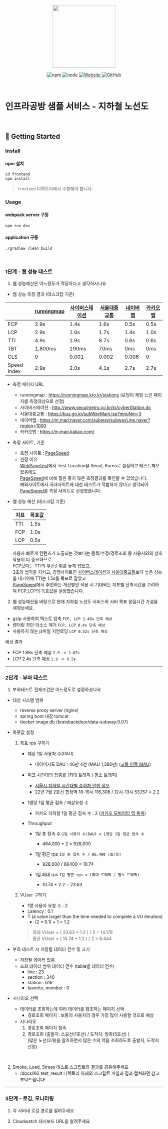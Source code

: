 <p align="center">
    <img width="200px;" src="https://raw.githubusercontent.com/woowacourse/atdd-subway-admin-frontend/master/images/main_logo.png"/>
</p>
<p align="center">
  <img alt="npm" src="https://img.shields.io/badge/npm-%3E%3D%205.5.0-blue">
  <img alt="node" src="https://img.shields.io/badge/node-%3E%3D%209.3.0-blue">
  <a href="https://edu.nextstep.camp/c/R89PYi5H" alt="nextstep atdd">
    <img alt="Website" src="https://img.shields.io/website?url=https%3A%2F%2Fedu.nextstep.camp%2Fc%2FR89PYi5H">
  </a>
  <img alt="GitHub" src="https://img.shields.io/github/license/next-step/atdd-subway-service">
</p>

<br>

# 인프라공방 샘플 서비스 - 지하철 노선도

<br>

## 🚀 Getting Started

### Install
#### npm 설치
```
cd frontend
npm install
```
> `frontend` 디렉토리에서 수행해야 합니다.

### Usage
#### webpack server 구동
```
npm run dev
```
#### application 구동
```
./gradlew clean build
```
<br>


### 1단계 - 웹 성능 테스트
1. 웹 성능예산은 어느정도가 적당하다고 생각하시나요

- 웹 성능 측정 결과 (데스크탑 기준)

|             | [runningmap] | [사이버스테이션] | [서울대중교통] | [네이버맵] | [카카오맵] |
|-------------|--------------|-----------|----------|--------|--------|
| FCP         | 2.9s         | 1.4s      | 1.6s     | 0.5s   | 0.5s   |
| LCP         | 2.9s         | 1.6s      | 1.7s     | 1.4s   | 1.0s   |
| TTI         | 4.9s         | 1.9s      | 8.7s     | 0.6s   | 0.6s   |
| TBT         | 1,800ms      | 190ms     | 70ms     | 0ms    | 0ms    |
| CLS         | 0            | 0.001     | 0.002    | 0.006  | 0      |
| Speed Index | 2.9s         | 2.0s      | 4.1s     | 2.7s   | 2.7s   |

- 측정 페이지 URL
  + runningmap : https://runningmap.kro.kr/stations (로딩이 제일 느린 페이지를 측정대상으로 선정)
  + 사이버스테이션 : http://www.seoulmetro.co.kr/kr/cyberStation.do
  + 서울대중교통 : https://bus.go.kr/subWayMain.jsp?mnuNm=3
  + 네이버맵 : https://m.map.naver.com/subway/subwayLine.naver?region=1000
  + 카카오맵 : https://m.map.kakao.com/


- 측정 사이트, 기준
  - 측정 사이트 : [PageSpeed]
  - 선정 이유
  <br>[WebPageTest]에서 Test Location을 Seoul, Korea로 설정하고 테스트해보았음에도
  <br>[PageSpeed]에 비해 훨씬 좋지 않은 측정결과를 확인할 수 있었습니다.
  <br>해외사이트에서 국내사이트에 대한 테스트가 적합하지 않다고 생각되어 [PageSpeed]를 측정 사이트로 선정했습니다.


- 웹 성능 예산 (데스크탑 기준)

  | 지표  | 목표값  |
  |-----|------|
  | TTI | 1.5s |
  | FCP | 1.0s |
  | LCP | 0.5s |
  사용자 빠르게 컨텐츠가 노출되는 것보다는 등록/수정/경로조회 등 사용자와의 상호작용이 더 중요하므로
  <br>FCP보다는 TTI의 우선순위를 높게 잡았고,
  <br>3초의 법칙을 지키고, 경쟁사이트인 [사이버스테이션]과 [서울대중교통]보다 높은 성능을 내기위해 TTI는 1.5s를 목표로 잡았고
  <br>[PageSpeed]에서 추천하는 개선방안 적용 시 기대되는 지표별 단축시간을 고려하여 FCP,LCP의 목표값을 설정했습니다.

[runningmap]: https://runningmap.kro.kr/stations
[사이버스테이션]: http://www.seoulmetro.co.kr/kr/cyberStation.do
[서울대중교통]: https://bus.go.kr/subWayMain.jsp?mnuNm=3
[네이버맵]: https://m.map.naver.com/subway/subwayLine.naver?region=1000
[카카오맵]: https://m.map.kakao.com/
[PageSpeed]: https://pagespeed.web.dev
[WebPageTest]: https://www.webpagetest.org/

2. 웹 성능예산을 바탕으로 현재 지하철 노선도 서비스의 서버 목표 응답시간 가설을 세워보세요.

- gzip 사용하여 텍스트 압축 `FCP, LCP 1.48s 단축 예상`
- 렌더링 차단 리소스 제거 `FCP, LCP 0.4s 단축 예상`
- 사용하지 않는 js파일 지연로딩 `LCP 0.52s 단축 예상`

예상 결과
- FCP 1.88s 단축 예상 `2.9 -> 1.02s`
- LCP 2.4s 단축 예상 `2.9 -> 0.5s`

---

### 2단계 - 부하 테스트 
1. 부하테스트 전제조건은 어느정도로 설정하셨나요

* 대상 시스템 범위
  - reverse proxy server (nginx)
  - spring boot 내장 tomcat
  - docker image db (brainbackdoor/data-subway:0.0.1)


* 목푯값 설정

  1. 목표 rps 구하기
     - 예상 1일 사용자 수(DAU)
       + 네이버지도 DAU : 46만 4천 (MAU 1,392만) ([교통 어플 MAU](https://www.sedaily.com/NewsView/22RH3PUBN6))
  
     - 피크 시간대의 집중률 (최대 트래픽 / 평소 트래픽)
       + [서울시 지하철 시간대별 승하차 인원 정보](https://data.seoul.go.kr/dataList/OA-12252/S/1/datasetView.do)
       + 22년 7월 2호선 합정역 18-19시 116,308 / 12시-13시 53,157 = 2.2
  
     - 1명당 1일 평균 접속 / 예상요청 수
       + 카카오 지하철 1일 평균 접속 수 : 2 ([카카오 모빌리티 앱 통계](https://ko.lab.appa.pe/2016-09/kakao-korea.html))
  
     - Throughput
       + 1일 총 접속 수 `1일 사용자 수(DAU) x 1명당 1일 평균 접속 수`
         + 464,000 * 2 = 928,000
  
       + 1일 평균 rps `1일 총 접속 수 / 86,400 (초/일)`
         + 928,000 / 86400 = 10.74
  
       + 1일 최대 rps `1일 평균 rps x (최대 트래픽 / 평소 트래픽)`
         + 10.74 * 2.2 = 23.63
  2. VUser 구하기
     + 1명 사용자 요청 수 : 2
     + Latency : 0.1
     + T (a value larger than the time needed to complete a VU iteration)
       + (2 * 0.1) + 1 = 1.2
  
     > 최대 VUser = ( 23.63 * 1.2 ) / 2 = 14.178
       <br>평균 VUser = ( 10.74 * 1.2 ) / 2 = 6.444

* 부하 테스트 시 저장될 데이터 건수 및 크기
  - 저장될 데이터 없음
  - 조회 데이터 범위 데이터 건수 (table별 데이터 건수)
    + line : 23
    + section : 340
    + station : 616
    + favorite, member : 0


* 시나리오 선택
  - 데이터를 조회하는데 여러 데이터를 참조하는 페이지 선택
    - 경로조회 페이지 : 보통의 사용자의 경우 가장 많이 사용할 것으로 예상
  - 시나리오
    1. 경로조회 페이지 접속
    1. 경로조회 (출발지: 소요산(1호선) / 도착지: 방화(5호선) )
      <br>(많은 노선(3개)을 참조하면서 많은 수의 역을 조회하도록 출발지, 도착지 선정)

<br>

2. Smoke, Load, Stress 테스트 스크립트와 결과를 공유해주세요
   - /docs/K6_test_result 디렉토리 아래의 스크립트 파일과 결과 캡쳐화면 참고 부탁드립니다!
---

### 3단계 - 로깅, 모니터링
1. 각 서버내 로깅 경로를 알려주세요

2. Cloudwatch 대시보드 URL을 알려주세요
